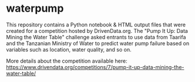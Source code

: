 # waterpump
This repository contains a Python notebook & HTML output files that were created for a competition hosted by DrivenData.org. The "Pump It Up: Data Mining the Water Table" challenge asked entrants to use data from Taarifa and the Tanzanian Ministry of Water to predict water pump failure based on variables such as location, water quality, and so on. 

More details about the competition available here: https://www.drivendata.org/competitions/7/pump-it-up-data-mining-the-water-table/
